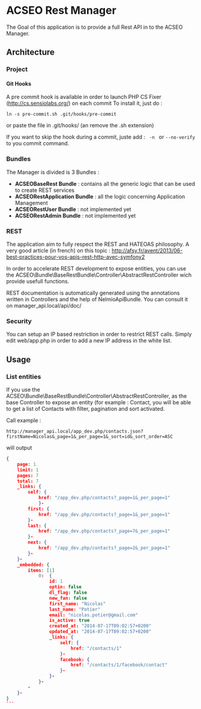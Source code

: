 # ACSEO Rest Manager

The Goal of this application is to provide a full Rest API in to the ACSEO Manager.

## Architecture

### Project

#### Git Hooks
A pre commit hook is available in order to launch PHP CS Fixer (http://cs.sensiolabs.org/) on each commit
To install it, just do :
```
ln -s pre-commit.sh .git/hooks/pre-commit
```
or paste the file in .git/hooks/ (an remove the .sh extension)

If you want to skip the hook during a commit, juste add : 
`` -n `` or `` --no-verify `` to you commit command.

### Bundles

The Manager is divided is 3 Bundles :
  - **ACSEOBaseRest Bundle** : contains all the generic logic that can be used to create REST services
  - **ACSEORestApplication Bundle** : all the logic concerning Application Management
  - **ACSEORestUser Bundle** : not implemented yet
  - **ACSEORestAdmin Bundle** : not implemented yet

### REST
The application aim to fully respect the REST and HATEOAS philosophy. A very good article (in french) on this topic : http://afsy.fr/avent/2013/06-best-practices-pour-vos-apis-rest-http-avec-symfony2

In order to accelerate REST development to expose entities, you can use the ACSEO\Bundle\BaseRestBundle\Controller\AbstractRestController wich provide usefull functions.

REST documentation is automatically generated using the annotations written in Controllers and the help of NelmioApiBundle. You can consult it on manager_api.local/api/doc/

### Security

You can setup an IP based restriction in order to restrict REST calls. Simply edit web/app.php in order to add a new IP address in the white list.

## Usage

### List entities

If you use the ACSEO\Bundle\BaseRestBundle\Controller\AbstractRestController, as the base Controller to expose an entity (for example : Contact, you will be able to get a list of Contacts with filter, pagination and sort activated.

Call example : 

```
http://manager_api.local/app_dev.php/contacts.json?firstName=Nicolas&_page=1&_per_page=1&_sort=id&_sort_order=ASC
```

will output

```json
{
	page: 1
	limit: 1
	pages: 7
	total: 7
	_links: {
		self: {
			href: "/app_dev.php/contacts?_page=1&_per_page=1"
			}-
		first: {
			href: "/app_dev.php/contacts?_page=1&_per_page=1"
		}-
		last: {
			href: "/app_dev.php/contacts?_page=7&_per_page=1"
		}-
		next: {
			href: "/app_dev.php/contacts?_page=2&_per_page=1"
		}-
	}-
	_embedded: {
		items: [1]
			0:  {
				id: 1
				optin: false
				dl_flag: false
				new_fan: false
				first_name: "Nicolas"
				last_name: "Potier"
				email: "nicolas.potier@gmail.com"
				is_active: true
				created_at: "2014-07-17T09:02:57+0200"
				updated_at: "2014-07-17T09:02:57+0200"
				_links: {
					self: {
						href: "/contacts/1"
					}-
					facebook: {
						href: "/contacts/1/facebook/contact"
					}-
				}-
			}-
		-
	}-
}
``̀
